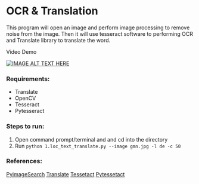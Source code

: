 # OCR & Translation

This program will open an image and perform image processing to remove noise from the image. Then it will use tesseract software to performing OCR and Translate library to translate the word.

Video Demo

[![IMAGE ALT TEXT HERE](https://img.youtube.com/vi/S9jiul8trTE/0.jpg)](https://www.youtube.com/watch?v=S9jiul8trTE)


### Requirements:

- Translate
- OpenCV
- Tesseract
- Pytesseract

### Steps to run:

1. Open command prompt/terminal and and cd into the directory
2. Run `python 1.loc_text_translate.py --image gmn.jpg -l de -c 50`


### References:

[PyimageSearch](https://www.pyimagesearch.com/)
[Translate](https://pypi.org/project/translate/)
[Tessetact](https://github.com/tesseract-ocr/tessdoc/blob/master/Installation.md)
[Pytessetact](https://pypi.org/project/pytesseract/)
